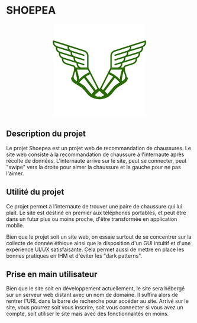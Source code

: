 # SHOEPEA

<p align="center"><img width="50%" src="images/logo/png/logo.png"/></p>

## Description du projet

Le projet Shoepea est un projet web de recommandation de chaussures. Le site web consiste à la recommandation de chaussure à l'internaute après récolte de données. L'internaute arrive sur le site, peut se connecter, peut "swipe" vers la droite pour aimer la chaussure et la gauche pour ne pas l'aimer.

## Utilité du projet

Ce projet permet à l'internaute de trouver une paire de chaussure qui lui plait. Le site est destiné en premier aux téléphones portables, et peut être dans un futur plus ou moins proche, d'être transformée en application mobile. 

Bien que le projet soit un site web, on essaie surtout de se concentrer sur la collecte de donnée éthique ainsi que la disposition d'un GUI intuitif et d'une expérience UI/UX satisfaisante. Cela permet aussi de mettre en place les bonnes pratiques en IHM et d'éviter les "dark patterns".

## Prise en main utilisateur

Bien que le site soit en développement actuellement, le site sera hébergé sur un serveur web distant avec un nom de domaine. Il suffira alors de rentrer l'URL dans la barre de recherche pour accéder au site.
Arrivé sur le site, vous pourrez soit vous inscrire, soit vous connecter si vous avez un compte, soit utiliser le site mais avec des fonctionnalités en moins.
